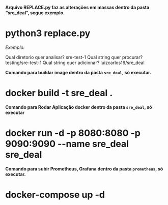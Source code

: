 **Arquivo REPLACE.py faz as alterações em massas dentro da pasta “sre_deal”, segue exemplo.**
# python3 replace.py

*Exemplo:*

Qual diretorio quer analisar?
sre-test-1
Qual string quer procurar?
testing/sre-test-1
Qual string quer adicionar?
luizcarlos16/sre_deal


**Comando para buildar image dentro da pasta `sre_deal`, só executar.**
# docker build -t sre_deal .

**Comando para Rodar Aplicação docker dentro da pasta `sre_deal`, só executar**
# docker run -d -p 8080:8080 -p 9090:9090 --name sre_deal sre_deal

**Comando para subir Prometheus, Grafana dentro da pasta `prometheus`, só executar.**
# docker-compose up -d
